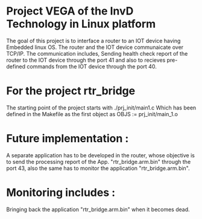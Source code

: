 # Project VEGA of the InvD Technology in Linux platform
The goal of this project is to interface a router to an IOT device having Embedded linux OS.
The router and the IOT device communaicate over TCP/IP.
The communication includes, Sending health check report of the router to the IOT device through the port 41 and also to recieves pre-defined commands from the IOT device through the port 40.

# For the project rtr_bridge
The starting point of the project starts with ./prj_init/main1.c
Which has been defined in the Makefile as the first object as
OBJS := prj_init/main_1.o

# Future implementation : 
A separate application has to be developed in the router, whose objective is to send the processing report of the App. "rtr_bridge.arm.bin" through the port 43, also the same has to monitor the application "rtr_bridge.arm.bin".

# Monitoring includes :
Bringing back the application "rtr_bridge.arm.bin" when it becomes dead.
